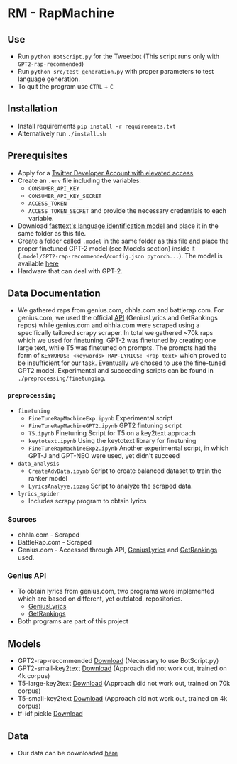 # RM - RapMachine

## Use

 - Run `python BotScript.py` for the Tweetbot (This script runs only with `GPT2-rap-recommended`)
 - Run `python src/test_generation.py` with proper parameters to test language generation. 
 - To quit the program use `CTRL` + `C` 


## Installation

- Install requirements `pip install -r requirements.txt`
- Alternatively run `./install.sh`


## Prerequisites

- Apply for a [Twitter Developer Account with elevated access](https://developer.twitter.com/en)
- Create an `.env` file including the variables:
    - `CONSUMER_API_KEY`
    - `CONSUMER_API_KEY_SECRET`
    - `ACCESS_TOKEN`
    - `ACCESS_TOKEN_SECRET`
    and provide the necessary credentials to each variable.
- Download [fasttext's language identification model](https://dl.fbaipublicfiles.com/fasttext/supervised-models/lid.176.bin) and 
  place it in the same folder as this file.
- Create a folder called `.model` in the same folder as this file and place the proper finetuned GPT-2 model (see Models section) inside it 
  (`.model/GPT2-rap-recommended/config.json pytorch...`). The model is available [here](https://drive.google.com/drive/folders/116WlytHENvyNia_xZr7GxUEym20SjeQn?usp=sharing)
- Hardware that can deal with GPT-2.


## Data Documentation
 
- We gathered raps from genius.com, ohhla.com and battlerap.com. For genius.com, we used the official [API](https://docs.genius.com/) 
  (GeniusLyrics and GetRankings repos) while genius.com and ohhla.com were scraped using a specifically tailored scrapy scraper.
  In total we gathered ~70k raps which we used for finetuning. GPT-2 was finetuned by creating one large text, while T5 was finetuned
  on prompts. The prompts had the form of `KEYWORDS: <keywords> RAP-LYRICS: <rap text>` which proved to be insufficient for our task.
  Eventually we chosed to use the fine-tuned GPT2 model. Experimental and succeeding scripts can be found in `./preprocessing/finetunging`.

### `preprocessing`
 - `finetuning`
    - `FineTuneRapMachineExp.ipynb` Experimental script
    - `FineTuneRapMachineGPT2.ipynb` GPT2 fintuning script
    - `T5.ipynb` Finetuning Script for T5 on a key2text approach
    - `keytotext.ipynb` Using the keytotext library for finetuning
    - `FineTuneRapMachineExp2.ipynb` Another experimental script, in which GPT-J and GPT-NEO were used, yet didn't succeed
 - `data_analysis`
    - `CreateAdvData.ipynb` Script to create balanced dataset to train the ranker model
    - `LyricsAnalyye.ipzng` Script to analyze the scraped data.
 - `lyrics_spider`
    - Includes scrapy program to obtain lyrics

### Sources
 - ohhla.com - Scraped 
 - BattleRap.com - Scraped 
 - Genius.com - Accessed through API, [GeniusLyrics](https://github.com/LazerLambda/GeniusLyrics) and [GetRankings](https://github.com/LazerLambda/GetRankings/) used.

### Genius API
 - To obtain lyrics from genius.com, two programs were implemented which are based on different, yet outdated, repositories.
    - [GeniusLyrics](https://github.com/LazerLambda/GeniusLyrics)
    - [GetRankings](https://github.com/LazerLambda/GetRankings)
 - Both programs are part of this project


## Models
 - GPT2-rap-recommended [Download](https://drive.google.com/drive/folders/1zl_Zn7hUzsnr7FpdtV9VBo3SmmvM4jQO?usp=sharing) (Necessary to use BotScript.py)
 - GPT2-small-key2text [Download](https://drive.google.com/drive/folders/1FOrFDQgpnnBcSbXfGsBG2RkrjzggEaqx?usp=sharing) (Approach did not work out, trained on 4k corpus)
 - T5-large-key2text [Download](https://drive.google.com/drive/folders/1dIsp7LmHwRXng8GX2fs__4JYrjpk-W4D?usp=sharing) (Approach did not work out, trained on 70k corpus)
 - T5-small-key2text [Download](https://drive.google.com/drive/folders/1KyxvhLMDG2z1gCQ9aCSm4TmIL5CXq8Nz?usp=sharing) (Approach did not work out, trained on 4k corpus)
 - tf-idf pickle [Download](https://drive.google.com/drive/folders/1R8HYgaADOhOQ2BdAMEsLryA2XqUxLTMm?usp=sharing)

## Data
 - Our data can be downloaded [here](https://drive.google.com/drive/folders/1XJ-tnf0VgORbo7qS3rHaXVjsX01nFKuT?usp=sharing)
